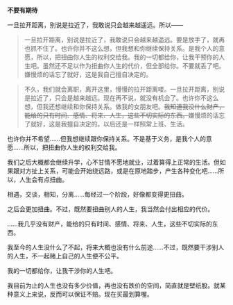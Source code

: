 **不要有期待**

一旦拉开距离，别说是拉近了，我敢说只会越来越遥远。所以——

> 一旦拉开距离，别说是拉近了，我敢说只会越来越遥远。要是放手了，就再也抓不住了。也许你并不这么想，但我想和你继续保持关系。是我个人的意愿，所以，把扭曲你人生的权利交给我。我的一切都给你，让我干预你的人生吧。虽然还不足以作为扭曲你人生的代价，但全部给你。不要就丢了吧。嫌慢烦的话忘了就好，这是我自己擅自决定的。

> 不久，我们就会离职，离开这里，慢慢的拉开距离喽。一旦拉开距离，别说是拉近了，只会是越来越远。现在再不说，就没有机会了。也许你不这么想，但我还想继续和你保持关系。做我的女朋友吧。~~我知道我没什么财产，能给的只有时间、感情、将来、人生，这些不切实际的东西。~~嫌慢烦的话忘了就好，这是我擅自决定的。以后还是一样照常上班、生活。

也许你并不希望……但我想继续跟你保持关系。不是基于义务，是我个人的意愿……所以，把扭曲你人生的权利交给我。

我们之后大概都会继续升学，心不甘情不愿地就业，过着算得上正常的生活。但如果跟对方扯上关系，可能会开始绕远路，或是在原地踏步，产生各种变化吧……所以，人生会有点扭曲。

相遇，交谈，相知，分离……每经过一个阶段，好像都变得更扭曲。

之后会更加扭曲。不过，既然要扭曲别人的人生，我当然会付出相应的代价。

……我几乎没有财产，能给的只有时间、感情、将来、人生，这些不切实际的东西。

我至今的人生没什么了不起，将来大概也没有什么前途……不过，既然要干涉别人的人生，不一起赌上自己的人生便不公平。

我的一切都给你，让我干涉你的人生吧。

我目前为止的人生也没有多少价值，再也没有跌价的空间，简直就是壁纸股。就某种意义上来说，反而可以保证不赔。现在买最划算喔。